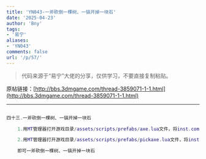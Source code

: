```yaml
---
title: 'YN043-一斧砍倒一棵树、一镐开掉一块石'
date: '2025-04-23'
author: 'Bny'
tags:
- '易宁'
aliases:
- 'YN043'
comments: false
url: '/p/57/'
---
```


> 代码来源于“易宁”大佬的分享，仅供学习，不要直接复制粘贴。

原帖链接：[http://bbs.3dmgame.com/thread-3859071-1-1.html](http://bbs.3dmgame.com/thread-3859071-1-1.html)

---

```lua  

四十三.一斧砍倒一棵树、一镐开掉一块石

	1.用MT管理器打开游戏目录/assets/scripts/prefabs/axe.lua文件，将inst.components.tool:SetAction(ACTIONS.CHOP)替换为inst.components.tool:SetAction(ACTIONS.CHOP, 15)

	2.用MT管理器打开游戏目录/assets/scripts/prefabs/pickaxe.lua文件，将inst.components.tool:SetAction(ACTIONS.MINE)替换为inst.components.tool:SetAction(ACTIONS.MINE, 15)

	即可一斧砍倒一棵树、一镐开掉一块石

```  

